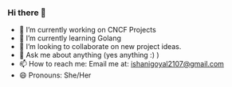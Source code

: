 ### Hi there 👋

- 🔭 I’m currently working on CNCF Projects
- 🌱 I’m currently learning Golang
- 👯 I’m looking to collaborate on new project ideas.
- 💬 Ask me about anything (yes anything :) )
- 📫 How to reach me: Email me at: ishanigoyal2107@gmail.com
- 😄 Pronouns: She/Her

